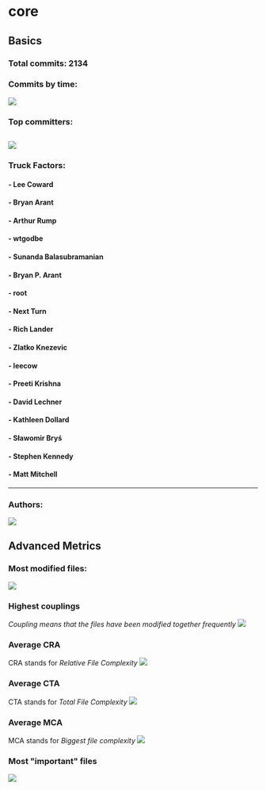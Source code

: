 # core
## Basics
### Total commits: 2134

### Commits by time:
![](commits.png)
### Top committers:
![](top_committers.png)
---
### Truck Factors:
#### - Lee Coward
#### - Bryan Arant
#### - Arthur Rump
#### - wtgodbe
#### - Sunanda Balasubramanian
#### - Bryan P. Arant
#### - root
#### - Next Turn
#### - Rich Lander
#### - Zlatko Knezevic
#### - leecow
#### - Preeti Krishna
#### - David Lechner
#### - Kathleen Dollard
#### - Sławomir Bryś
#### - Stephen Kennedy
#### - Matt Mitchell
---
### Authors:
![](authorsWordCloud.png)
## Advanced Metrics
### Most modified files:
![](most_modified_files.png)
### Highest couplings
_Coupling means that the files have been modified together frequently_
![](coupling.png)
### Average CRA
CRA stands for *Relative File Complexity*
![](cra.png)
### Average CTA
CTA stands for *Total File Complexity*
![](cta.png)
### Average MCA
MCA stands for *Biggest file complexity*
![](mca.png)
### Most "important" files
![](most_important_files.png)

